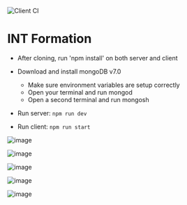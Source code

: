 ![Client CI](https://github.com/StephenEisen/intformation-website/workflows/Client%20CI/badge.svg?branch=master)

# INT Formation

- After cloning, run 'npm install' on both server and client

- Download and install mongoDB v7.0
  - Make sure environment variables are setup correctly
  - Open your terminal and run mongod
  - Open a second terminal and run mongosh

- Run server: `npm run dev`
- Run client: `npm run start`



![image](https://github.com/StephenEisen/intformation-website/assets/9820981/37807ca9-4382-48b7-be53-1bbba51a2274)

![image](https://github.com/StephenEisen/intformation-website/assets/9820981/5fded640-9c36-40d2-a041-561bf4da1d6e)

![image](https://github.com/StephenEisen/intformation-website/assets/9820981/a5594059-6268-457e-82ed-c981e73cb139)

![image](https://github.com/StephenEisen/intformation-website/assets/9820981/766012e0-ac69-48f5-a6d7-84aecfc29f0b)

![image](https://github.com/StephenEisen/intformation-website/assets/9820981/65c46f90-40df-488b-8fe5-8d031da29dc7)


